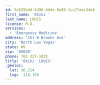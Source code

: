 ```yaml
---
id: 5c625bdd-5d96-4dde-8a98-1cc27aec34e6
first_name: 'Okiki '
last_name: LOUIS
license: M.D.
services:
  - 'Emergency Medicine'
address: '151 W Brooks Ave'
city: 'North Las Vegas'
state: NV
zip: '89030'
phone: 702-227-1835
title: 'Okiki  LOUIS'
_geoloc:
  lat: 36.214
  lng: -115.159
---
```

